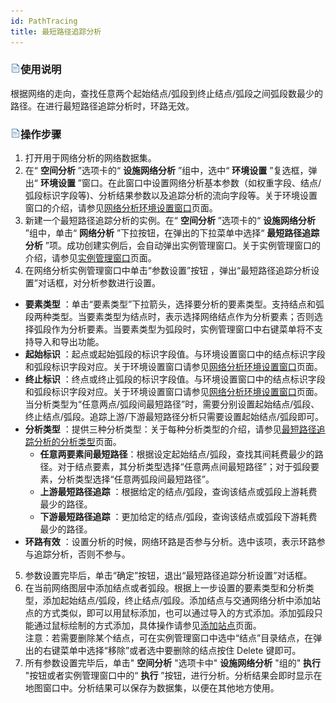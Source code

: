 ```yaml
---
id: PathTracing
title: 最短路径追踪分析
---
```

### ![](../img/read.gif)使用说明

根据网络的走向，查找任意两个起始结点/弧段到终止结点/弧段之间弧段数最少的路径。在进行最短路径追踪分析时，环路无效。

### ![](../img/read.gif)操作步骤

1. 打开用于网络分析的网络数据集。
2. 在“ **空间分析** ”选项卡的“ **设施网络分析** ”组中，选中“ **环境设置** ”复选框，弹出“ **环境设置** ”窗口。在此窗口中设置网络分析基本参数（如权重字段、结点/弧段标识字段等)、分析结果参数以及追踪分析的流向字段等。关于环境设置窗口的介绍，请参见[网络分析环境设置窗口](NetAnalystEnvironmentWIN)页面。
3. 新建一个最短路径追踪分析的实例。在“ **空间分析** ”选项卡的“ **设施网络分析** ”组中，单击“ **网络分析** ”下拉按钮，在弹出的下拉菜单中选择“ **最短路径追踪分析** ”项。成功创建实例后，会自动弹出实例管理窗口。关于实例管理窗口的介绍，请参见[实例管理窗口](InstanceWIN)页面。
4. 在网络分析实例管理窗口中单击“参数设置”按钮 ，弹出“最短路径追踪分析设置”对话框，对分析参数进行设置。 
  * **要素类型** ：单击“要素类型”下拉箭头，选择要分析的要素类型。支持结点和弧段两种类型。当要素类型为结点时，表示选择网络结点作为分析要素；否则选择弧段作为分析要素。当要素类型为弧段时，实例管理窗口中右键菜单将不支持导入和导出功能。
  * **起始标识** ：起点或起始弧段的标识字段值。与环境设置窗口中的结点标识字段和弧段标识字段对应。关于环境设置窗口请参见[网络分析环境设置窗口](NetAnalystEnvironmentWIN)页面。
  * **终止标识** ：终点或终止弧段的标识字段值。与环境设置窗口中的结点标识字段和弧段标识字段对应。关于环境设置窗口请参见[网络分析环境设置窗口](NetAnalystEnvironmentWIN)页面。 <br/>当分析类型为“任意两点/弧段间最短路径”时，需要分别设置起始结点/弧段、终止结点/弧段。追踪上游/下游最短路径分析只需要设置起始结点/弧段即可。
  * **分析类型** ：提供三种分析类型：关于每种分析类型的介绍，请参见[最短路径追踪分析的分析类型](PathTracingType)页面。 
    * **任意两要素间最短路径**：根据设定起始结点/弧段，查找其间耗费最少的路径。对于结点要素，其分析类型选择“任意两点间最短路径”；对于弧段要素，分析类型选择“任意两弧段间最短路径”。
    * **上游最短路径追踪** ：根据给定的结点/弧段，查询该结点或弧段上游耗费最少的路径。
    * **下游最短路径追踪** ：更加给定的结点/弧段，查询该结点或弧段下游耗费最少的路径。
  * **环路有效** ：设置分析的时候，网络环路是否参与分析。选中该项，表示环路参与追踪分析，否则不参与。
5. 参数设置完毕后，单击“确定”按钮，退出“最短路径追踪分析设置”对话框。
6. 在当前网络图层中添加结点或者弧段。根据上一步设置的要素类型和分析类型，添加起始结点/弧段，终止结点/弧段。添加结点与交通网络分析中添加站点的方式类似，即可以用鼠标添加，也可以通过导入的方式添加。添加弧段只能通过鼠标绘制的方式添加，具体操作请参见[添加站点](ImportLocations)页面。<br/>注意：若需要删除某个结点，可在实例管理窗口中选中“结点”目录结点，在弹出的右键菜单中选择“移除”或者选中要删除的结点按住 Delete 键即可。
7. 所有参数设置完毕后，单击" **空间分析** "选项卡中" **设施网络分析** "组的" **执行** "按钮或者实例管理窗口中的“ **执行** ”按钮，进行分析。分析结果会即时显示在地图窗口中。分析结果可以保存为数据集，以便在其他地方使用。
